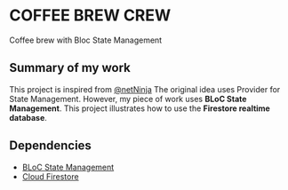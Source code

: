 # COFFEE BREW CREW

Coffee brew with Bloc State Management

## Summary of my work

This project is inspired from [@netNinja](https://github.com/iamshaunjp/flutter-firebase)
The original idea uses Provider for State Management. However, my piece of work uses **BLoC State Management**.
This project illustrates how to use the **Firestore realtime database**.

## Dependencies 
- [BLoC State Management](https://pub.dev/packages/bloc)
- [Cloud Firestore](https://pub.dev/packages/cloud_firestore/versions/0.7.1)
